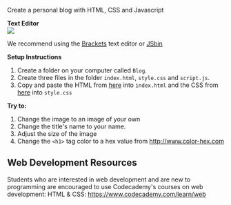Create a personal blog with HTML, CSS and Javascript

**Text Editor**  
![](http://corlan.org/wp-content/uploads/2013/06/brackets.png)

We recommend using the [Brackets](http://brackets.io) text editor or [JSbin](http://jsbin.com/nurohudabe/edit?html,css,output)

**Setup Instructions**

1. Create a folder on your computer called `Blog`.
2. Create three files in the folder `index.html`, `style.css` and `script.js`.
3. Copy and paste the HTML from [here](https://github.com/TutorialDoctor/Programming-Language-Tutorials/blob/master/Web%20Development/projects/Blog/index.html) into `index.html` and the CSS from 
[here](https://github.com/TutorialDoctor/Programming-Language-Tutorials/blob/master/Web%20Development/projects/Blog/style.css) into `style.css`

**Try to:**

1. Change the image to an image of your own
2. Change the title's name to your name.
3. Adjust the size of the image
4. Change the `<h1>` tag color to a hex value from http://www.color-hex.com

## Web Development Resources
Students who are interested in web development and are new to programming are encouraged to use Codecademy's courses on web development:
HTML & CSS: <https://www.codecademy.com/learn/web> 
